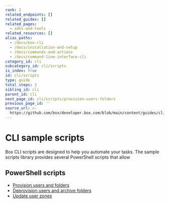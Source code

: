 ```yaml
---
rank: 2
related_endpoints: []
related_guides: []
related_pages:
  - sdks-and-tools
related_resources: []
alias_paths:
  - /docs/box-cli
  - /docs/installation-and-setup
  - /docs/commands-and-actions
  - /docs/command-line-interface-cli
category_id: cli
subcategory_id: cli/scripts
is_index: true
id: cli/scripts
type: guide
total_steps: 3
sibling_id: cli
parent_id: cli
next_page_id: cli/scripts/provision-users-folders
previous_page_id: ''
source_url: >-
  https://github.com/box/developer.box.com/blob/main/content/guides/cli/scripts/index.md
---
```

# CLI sample scripts

Box CLI scripts are designed to help you
automate your tasks. The sample scripts library
provides several PowerShell scripts that allow

## PowerShell scripts

* [Provision users and folders][1]
* [Deprovision users and archive folders][2]
* [Update user zones][3]

[1]: g://cli/quick-start/powershell-script-templates
[2]: g://cli/scripts/deprovision-users
[3]: g://cli/scripts/user-zones-mass-update